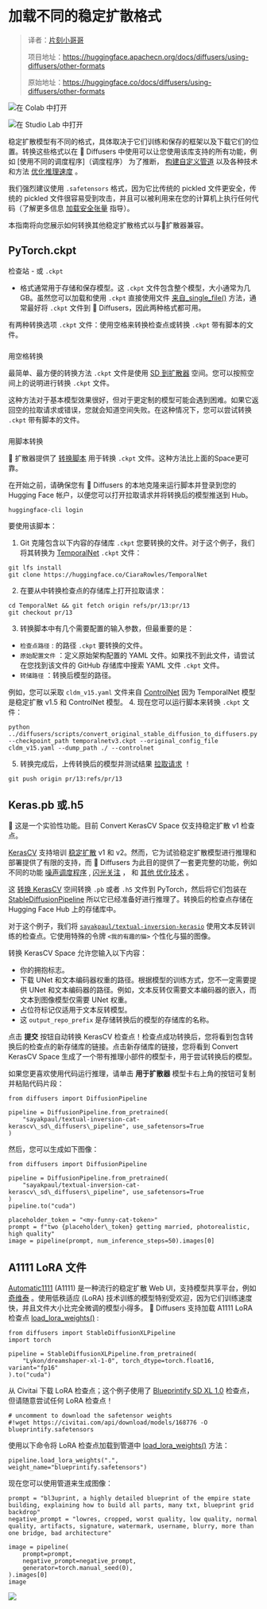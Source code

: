 # 加载不同的稳定扩散格式

> 译者：[片刻小哥哥](https://github.com/jiangzhonglian)
>
> 项目地址：<https://huggingface.apachecn.org/docs/diffusers/using-diffusers/other-formats>
>
> 原始地址：<https://huggingface.co/docs/diffusers/using-diffusers/other-formats>


![在 Colab 中打开](https://colab.research.google.com/assets/colab-badge.svg)


![在 Studio Lab 中打开](https://studiolab.sagemaker.aws/studiolab.svg)


稳定扩散模型有不同的格式，具体取决于它们训练和保存的框架以及下载它们的位置。转换这些格式以在 🤗 Diffusers 中使用可以让您使用该库支持的所有功能，例如
 [使用不同的调度程序]（调度程序）
 为了推断，
 [构建自定义管道](write_own_pipeline)
 以及各种技术和方法
 [优化推理速度](../optimization/opt_overview)
 。


我们强烈建议使用
 `.safetensors`
 格式，因为它比传统的 pickled 文件更安全，传统的 pickled 文件很容易受到攻击，并且可以被利用来在您的计算机上执行任何代码（了解更多信息
 [加载安全张量](using_safetensors)
 指导）。


本指南将向您展示如何转换其他稳定扩散格式以与🤗扩散器兼容。


## PyTorch.ckpt



检查站 - 或
 `.ckpt`
 - 格式通常用于存储和保存模型。这
 `.ckpt`
 文件包含整个模型，大小通常为几 GB。虽然您可以加载和使用
 `.ckpt`
 直接使用文件
 [来自\_single\_file()](/docs/diffusers/v0.23.0/en/api/pipelines/stable_diffusion/text2img#diffusers.StableDiffusionPipeline.from_single_file)
 方法，通常最好将
 `.ckpt`
 文件到 🤗 Diffusers，因此两种格式都可用。


有两种转换选项
 `.ckpt`
 文件：使用空格来转换检查点或转换
 `.ckpt`
 带有脚本的文件。


### 


 用空格转换


最简单、最方便的转换方法
 `.ckpt`
 文件是使用
 [SD 到扩散器](https://huggingface.co/spaces/diffusers/sd-to-diffusers)
 空间。您可以按照空间上的说明进行转换
 `.ckpt`
 文件。


这种方法对于基本模型效果很好，但对于更定制的模型可能会遇到困难。如果它返回空的拉取请求或错误，您就会知道空间失败。在这种情况下，您可以尝试转换
 `.ckpt`
 带有脚本的文件。


### 


 用脚本转换


🤗 扩散器提供了
 [转换脚本](https://github.com/huggingface/diffusers/blob/main/scripts/convert_original_stable_diffusion_to_diffusers.py)
 用于转换
 `.ckpt`
 文件。这种方法比上面的Space更可靠。


在开始之前，请确保您有 🤗 Diffusers 的本地克隆来运行脚本并登录到您的 Hugging Face 帐户，以便您可以打开拉取请求并将转换后的模型推送到 Hub。



```
huggingface-cli login
```


要使用该脚本：


1. Git 克隆包含以下内容的存储库
 `.ckpt`
 您要转换的文件。对于这个例子，我们将其转换为
 [TemporalNet](https://huggingface.co/CiaraRowles/TemporalNet)
`.ckpt`
 文件：



```
git lfs install
git clone https://huggingface.co/CiaraRowles/TemporalNet
```


2. 在要从中转换检查点的存储库上打开拉取请求：



```
cd TemporalNet && git fetch origin refs/pr/13:pr/13
git checkout pr/13
```


3. 转换脚本中有几个需要配置的输入参数，但最重要的是：


* `检查点路径`
: 的路径
`.ckpt`
要转换的文件。
* `原始配置文件`
：定义原始架构配置的 YAML 文件。如果找不到此文件，请尝试在您找到该文件的 GitHub 存储库中搜索 YAML 文件
`.ckpt`
文件。
* `转储路径`
：转换后模型的路径。




例如，您可以采取
`cldm_v15.yaml`
文件来自
[ControlNet](https://github.com/lllyasviel/ControlNet/tree/main/models)
因为 TemporalNet 模型是稳定扩散 v1.5 和 ControlNet 模型。
4. 现在您可以运行脚本来转换
 `.ckpt`
 文件：



```
python ../diffusers/scripts/convert_original_stable_diffusion_to_diffusers.py --checkpoint_path temporalnetv3.ckpt --original_config_file cldm_v15.yaml --dump_path ./ --controlnet
```


5. 转换完成后，上传转换后的模型并测试结果
 [拉取请求](https://huggingface.co/CiaraRowles/TemporalNet/discussions/13)
 ！



```
git push origin pr/13:refs/pr/13
```


## Keras.p​​b 或.h5



🧪 这是一个实验性功能。目前 Convert KerasCV Space 仅支持稳定扩散 v1 检查点。


[KerasCV](https://keras.io/keras_cv/)
 支持培训
 [稳定扩散](https://github.com/keras-team/keras-cv/blob/master/keras_cv/models/stable_diffusion)
 v1 和 v2。然而，它为试验稳定扩散模型进行推理和部署提供了有限的支持，而 🤗 Diffusers 为此目的提供了一套更完整的功能，例如不同的功能
 [噪声调度程序](https://huggingface.co/docs/diffusers/using-diffusers/schedulers)
 ,
 [闪光关注](https://huggingface.co/docs/diffusers/optimization/xformers)
 ， 和
 [其他
优化技术](https://huggingface.co/docs/diffusers/optimization/fp16)
 。


这
 [转换 KerasCV](https://huggingface.co/spaces/sayakpaul/convert-kerascv-sd-diffusers)
 空间转换
 `.pb`
 或者
 `.h5`
 文件到 PyTorch，然后将它们包装在
 [StableDiffusionPipeline](/docs/diffusers/v0.23.0/en/api/pipelines/stable_diffusion/text2img#diffusers.StableDiffusionPipeline)
 所以它已经准备好进行推理了。转换后的检查点存储在 Hugging Face Hub 上的存储库中。


对于这个例子，我们将
 [`sayakpaul/textual-inversion-kerasio`](https://huggingface.co/sayakpaul/textual-inversion-kerasio/tree/main)
 使用文本反转训练的检查点。它使用特殊的令牌
 `<我的有趣的猫>`
 个性化与猫的图像。


转换 KerasCV Space 允许您输入以下内容：


* 你的拥抱标志。
* 下载 UNet 和文本编码器权重的路径。根据模型的训练方式，您不一定需要提供 UNet 和文本编码器的路径。例如，文本反转仅需要文本编码器的嵌入，而文本到图像模型仅需要 UNet 权重。
* 占位符标记仅适用于文本反转模型。
* 这
 `output_repo_prefix`
 是存储转换后的模型的存储库的名称。


点击
 **提交**
 按钮自动转换 KerasCV 检查点！检查点成功转换后，您将看到包含转换后的检查点的新存储库的链接。点击新存储库的链接，您将看到 Convert KerasCV Space 生成了一个带有推理小部件的模型卡，用于尝试转换后的模型。


如果您更喜欢使用代码运行推理，请单击
 **用于扩散器**
 模型卡右上角的按钮可复制并粘贴代码片段：



```
from diffusers import DiffusionPipeline

pipeline = DiffusionPipeline.from_pretrained(
    "sayakpaul/textual-inversion-cat-kerascv\_sd\_diffusers\_pipeline", use_safetensors=True
)
```


然后，您可以生成如下图像：



```
from diffusers import DiffusionPipeline

pipeline = DiffusionPipeline.from_pretrained(
    "sayakpaul/textual-inversion-cat-kerascv\_sd\_diffusers\_pipeline", use_safetensors=True
)
pipeline.to("cuda")

placeholder_token = "<my-funny-cat-token>"
prompt = f"two {placeholder\_token} getting married, photorealistic, high quality"
image = pipeline(prompt, num_inference_steps=50).images[0]
```


## A1111 LoRA 文件



[Automatic1111](https://github.com/AUTOMATIC1111/stable-diffusion-webui)
 (A1111) 是一种流行的稳定扩散 Web UI，支持模型共享平台，例如
 [奇维泰](https://civitai.com/)
 。使用低秩适应 (LoRA) 技术训练的模型特别受欢迎，因为它们训练速度快，并且文件大小比完全微调的模型小得多。 🤗 Diffusers 支持加载 A1111 LoRA 检查点
 [load\_lora\_weights()](/docs/diffusers/v0.23.0/en/api/pipelines/stable_diffusion/inpaint#diffusers.StableDiffusionInpaintPipeline.load_lora_weights)
 :



```
from diffusers import StableDiffusionXLPipeline
import torch

pipeline = StableDiffusionXLPipeline.from_pretrained(
    "Lykon/dreamshaper-xl-1-0", torch_dtype=torch.float16, variant="fp16"
).to("cuda")
```


从 Civitai 下载 LoRA 检查点；这个例子使用了
 [Blueprintify SD XL 1.0](https://civitai.com/models/150986/blueprintify-sd-xl-10)
 检查点，但请随意尝试任何 LoRA 检查点！



```
# uncomment to download the safetensor weights
#!wget https://civitai.com/api/download/models/168776 -O blueprintify.safetensors
```


使用以下命令将 LoRA 检查点加载到管道中
 [load\_lora\_weights()](/docs/diffusers/v0.23.0/en/api/pipelines/stable_diffusion/inpaint#diffusers.StableDiffusionInpaintPipeline.load_lora_weights)
 方法：



```
pipeline.load_lora_weights(".", weight_name="blueprintify.safetensors")
```


现在您可以使用管道来生成图像：



```
prompt = "bl3uprint, a highly detailed blueprint of the empire state building, explaining how to build all parts, many txt, blueprint grid backdrop"
negative_prompt = "lowres, cropped, worst quality, low quality, normal quality, artifacts, signature, watermark, username, blurry, more than one bridge, bad architecture"

image = pipeline(
    prompt=prompt,
    negative_prompt=negative_prompt,
    generator=torch.manual_seed(0),
).images[0]
image
```


![](https://huggingface.co/datasets/huggingface/documentation-images/resolve/main/diffusers/blueprint-lora.png)